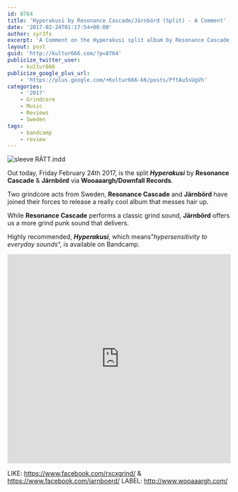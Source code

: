 ```yaml
---
id: 8764
title: 'Hyperakusi by Resonance Cascade/Järnbörd (Split) - A Comment'
date: '2017-02-24T01:17:54+00:00'
author: syr3fx
excerpt: 'A Comment on the Hyperakusi split album by Resonance Cascade and Järnbörd (2017).'
layout: post
guid: 'http://kultur666.com/?p=8764'
publicize_twitter_user:
    - kultur666
publicize_google_plus_url:
    - 'https://plus.google.com/+Kultur666-k6/posts/PftAu5sUgVh'
categories:
    - '2017'
    - Grindcore
    - Music
    - Reviews
    - Sweden
tags:
    - bandcamp
    - review
---
```


![sleeve RÄTT.indd](http://localhost:8080/wp-content/uploads/2017/02/rc-jb-split-cover-1400px.jpg?w=680)

Out today, Friday February 24th 2017, is the split ***Hyperakusi*** by **Resonance Cascade** &amp; **Järnbörd** via **Wooaaargh/Downfall Records**.

Two grindcore acts from Sweden, **Resonance Cascade** and **Järnbörd** have joined their forces to release a really cool album that messes hair up.

While **Resonance Cascade** performs a classic grind sound, **Järnbörd** offers us a more grind punk sound that delivers.

Highly recommended, ***Hyperakusi***, which means”*hypersensitivity to everyday sounds*“, is available on Bandcamp.

<iframe style="border: 0; width: 100%; height: 472px;" src="https://bandcamp.com/EmbeddedPlayer/album=4240868524/size=large/bgcol=333333/linkcol=e99708/tracklist=false/transparent=true/" seamless></iframe>

LIKE: <https://www.facebook.com/rxcxgrind/> &amp; <https://www.facebook.com/jarnboerd/>
LABEL: <http://www.wooaaargh.com/>
